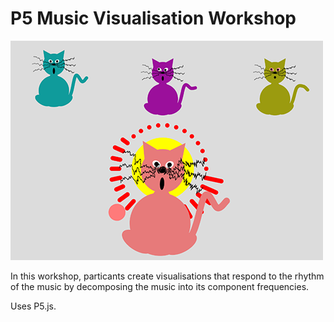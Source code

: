 # P5 Music Visualisation Workshop

![Cats](image.png)

In this workshop, particants create visualisations that respond to the rhythm of the music by decomposing the music into its component frequencies.

Uses P5.js.

